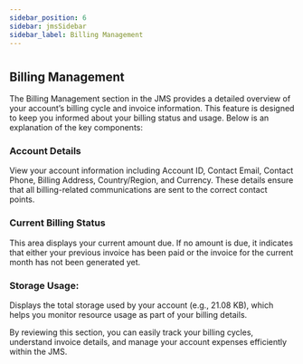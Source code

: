 ```yaml
---
sidebar_position: 6
sidebar: jmsSidebar
sidebar_label: Billing Management
---
```

#

## Billing Management

The Billing Management section in the JMS provides a detailed overview of your account’s billing cycle and invoice information. This feature is designed to keep you informed about your billing status and usage. Below is an explanation of the key components:

### Account Details

View your account information including Account ID, Contact Email, Contact Phone, Billing Address, Country/Region, and Currency. These details ensure that all billing-related communications are sent to the correct contact points.

### Current Billing Status

This area displays your current amount due. If no amount is due, it indicates that either your previous invoice has been paid or the invoice for the current month has not been generated yet.

### Storage Usage:

Displays the total storage used by your account (e.g., 21.08 KB), which helps you monitor resource usage as part of your billing details.

By reviewing this section, you can easily track your billing cycles, understand invoice details, and manage your account expenses efficiently within the JMS.
